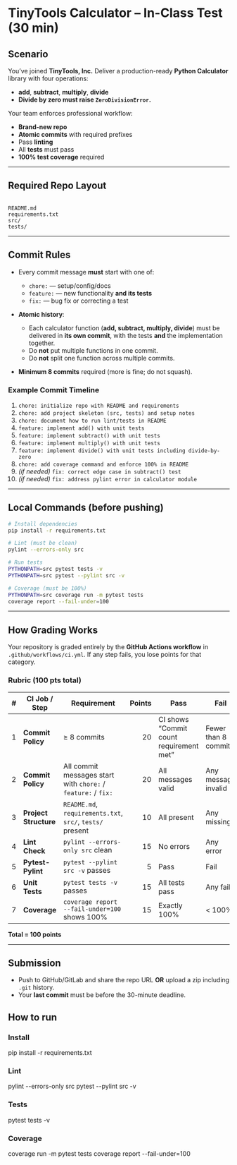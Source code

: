 # TinyTools Calculator – In-Class Test (30 min)

## Scenario
You’ve joined **TinyTools, Inc.** Deliver a production-ready **Python Calculator** library with four operations:

- **add**, **subtract**, **multiply**, **divide**  
- **Divide by zero must raise `ZeroDivisionError`.**

Your team enforces professional workflow:  
- **Brand-new repo**  
- **Atomic commits** with required prefixes  
- Pass **linting**  
- All **tests** must pass  
- **100% test coverage** required  

---

## Required Repo Layout
```

README.md
requirements.txt
src/
tests/

````

---

## Commit Rules
- Every commit message **must** start with one of:  
  - `chore:` — setup/config/docs  
  - `feature:` — new functionality **and its tests**  
  - `fix:` — bug fix or correcting a test  

- **Atomic history**:
  - Each calculator function (**add, subtract, multiply, divide**) must be delivered in **its own commit**, with the tests **and** the implementation together.  
  - Do **not** put multiple functions in one commit.  
  - Do **not** split one function across multiple commits.

- **Minimum 8 commits** required (more is fine; do not squash).

### Example Commit Timeline
1. `chore: initialize repo with README and requirements`
2. `chore: add project skeleton (src, tests) and setup notes`
3. `chore: document how to run lint/tests in README`
4. `feature: implement add() with unit tests`
5. `feature: implement subtract() with unit tests`
6. `feature: implement multiply() with unit tests`
7. `feature: implement divide() with unit tests including divide-by-zero`
8. `chore: add coverage command and enforce 100% in README`
9. *(if needed)* `fix: correct edge case in subtract() test`
10. *(if needed)* `fix: address pylint error in calculator module`

---

## Local Commands (before pushing)
```bash
# Install dependencies
pip install -r requirements.txt

# Lint (must be clean)
pylint --errors-only src

# Run tests
PYTHONPATH=src pytest tests -v
PYTHONPATH=src pytest --pylint src -v

# Coverage (must be 100%)
PYTHONPATH=src coverage run -m pytest tests
coverage report --fail-under=100
````

---

## How Grading Works

Your repository is graded entirely by the **GitHub Actions workflow** in `.github/workflows/ci.yml`.
If any step fails, you lose points for that category.

### Rubric (100 pts total)

| # | CI Job / Step         | Requirement                                                   | Points | Pass                                    | Fail                 |
| - | --------------------- | ------------------------------------------------------------- | -----: | --------------------------------------- | -------------------- |
| 1 | **Commit Policy**     | ≥ 8 commits                                                   |     20 | CI shows “Commit count requirement met” | Fewer than 8 commits |
| 2 | **Commit Policy**     | All commit messages start with `chore:` / `feature:` / `fix:` |     20 | All messages valid                      | Any message invalid  |
| 3 | **Project Structure** | `README.md`, `requirements.txt`, `src/`, `tests/` present     |     10 | All present                             | Any missing          |
| 4 | **Lint Check**        | `pylint --errors-only src` clean                              |     15 | No errors                               | Any error            |
| 5 | **Pytest-Pylint**     | `pytest --pylint src -v` passes                               |      5 | Pass                                    | Fail                 |
| 6 | **Unit Tests**        | `pytest tests -v` passes                                      |     15 | All tests pass                          | Any fail             |
| 7 | **Coverage**          | `coverage report --fail-under=100` shows 100%                 |     15 | Exactly 100%                            | < 100%               |

**Total = 100 points**

---

## Submission

* Push to GitHub/GitLab and share the repo URL **OR** upload a zip including `.git` history.
* Your **last commit** must be before the 30-minute deadline.


## How to run

### Install
pip install -r requirements.txt

### Lint
pylint --errors-only src
pytest --pylint src -v

### Tests
pytest tests -v

### Coverage
coverage run -m pytest tests
coverage report --fail-under=100
